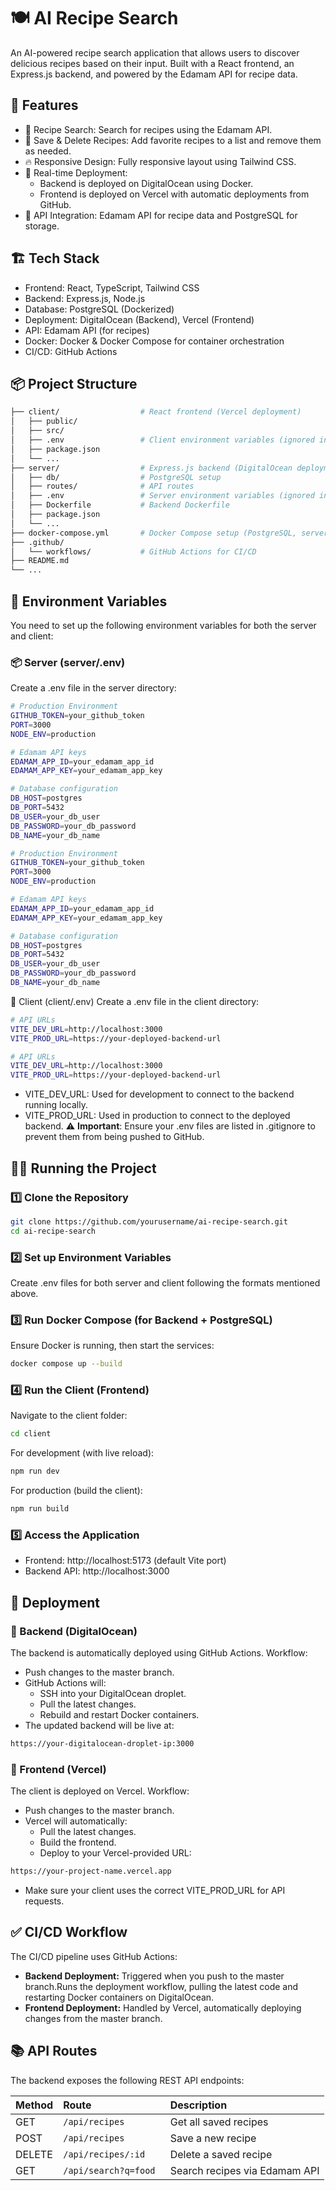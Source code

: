 
# 🍽️ AI Recipe Search
An AI-powered recipe search application that allows users to discover delicious recipes based on their input. Built with a React frontend, an Express.js backend, and powered by the Edamam API for recipe data. 

## 🚀 Features
- 🌿 Recipe Search: Search for recipes using the Edamam API.
- 📄 Save & Delete Recipes: Add favorite recipes to a list and remove them as needed.
- 🔥 Responsive Design: Fully responsive layout using Tailwind CSS.
- 🔗 Real-time Deployment:
  - Backend is deployed on DigitalOcean using Docker.
  - Frontend is deployed on Vercel with automatic deployments from GitHub.
- 📡 API Integration: Edamam API for recipe data and PostgreSQL for storage.
## 🏗️ Tech Stack
- Frontend: React, TypeScript, Tailwind CSS
- Backend: Express.js, Node.js
- Database: PostgreSQL (Dockerized)
- Deployment: DigitalOcean (Backend), Vercel (Frontend)
- API: Edamam API (for recipes)
- Docker: Docker & Docker Compose for container orchestration
- CI/CD: GitHub Actions
## 📦 Project Structure
```bash
├── client/                  # React frontend (Vercel deployment)
│   ├── public/
│   ├── src/
│   ├── .env                 # Client environment variables (ignored in .gitignore)
│   ├── package.json
│   └── ...
├── server/                  # Express.js backend (DigitalOcean deployment)
│   ├── db/                  # PostgreSQL setup
│   ├── routes/              # API routes
│   ├── .env                 # Server environment variables (ignored in .gitignore)
│   ├── Dockerfile           # Backend Dockerfile
│   ├── package.json
│   └── ...
├── docker-compose.yml       # Docker Compose setup (PostgreSQL, server)
├── .github/
│   └── workflows/           # GitHub Actions for CI/CD
├── README.md
└── ...
```
## 🌿 Environment Variables
You need to set up the following environment variables for both the server and client:

### 📦 Server (server/.env)
Create a .env file in the server directory:
```bash
# Production Environment
GITHUB_TOKEN=your_github_token
PORT=3000
NODE_ENV=production

# Edamam API keys
EDAMAM_APP_ID=your_edamam_app_id
EDAMAM_APP_KEY=your_edamam_app_key

# Database configuration
DB_HOST=postgres
DB_PORT=5432
DB_USER=your_db_user
DB_PASSWORD=your_db_password
DB_NAME=your_db_name

# Production Environment
GITHUB_TOKEN=your_github_token
PORT=3000
NODE_ENV=production

# Edamam API keys
EDAMAM_APP_ID=your_edamam_app_id
EDAMAM_APP_KEY=your_edamam_app_key

# Database configuration
DB_HOST=postgres
DB_PORT=5432
DB_USER=your_db_user
DB_PASSWORD=your_db_password
DB_NAME=your_db_name
```
🎨 Client (client/.env)
Create a .env file in the client directory:
```bash
# API URLs
VITE_DEV_URL=http://localhost:3000
VITE_PROD_URL=https://your-deployed-backend-url

# API URLs
VITE_DEV_URL=http://localhost:3000
VITE_PROD_URL=https://your-deployed-backend-url
```
- VITE_DEV_URL: Used for development to connect to the backend running locally.
- VITE_PROD_URL: Used in production to connect to the deployed backend.
⚠️ **Important**: Ensure your .env files are listed in .gitignore to prevent them from being pushed to GitHub.

## 🏃‍♂️ Running the Project
### 1️⃣ Clone the Repository
```bash
git clone https://github.com/yourusername/ai-recipe-search.git
cd ai-recipe-search
```
### 2️⃣ Set up Environment Variables
Create .env files for both server and client following the formats mentioned above.

### 3️⃣ Run Docker Compose (for Backend + PostgreSQL)
Ensure Docker is running, then start the services:
```bash
docker compose up --build
```
### 4️⃣ Run the Client (Frontend)
Navigate to the client folder:

```bash
cd client
```
For development (with live reload):
```bash
npm run dev
```
For production (build the client):
```bash
npm run build
```
### 5️⃣ Access the Application
- Frontend: http://localhost:5173 (default Vite port)
- Backend API: http://localhost:3000
## 🚀 Deployment
### 📡 Backend (DigitalOcean)
The backend is automatically deployed using GitHub Actions.
Workflow:
- Push changes to the master branch.
- GitHub Actions will:
    - SSH into your DigitalOcean droplet.
    - Pull the latest changes.
    - Rebuild and restart Docker containers.
- The updated backend will be live at:
```bash
https://your-digitalocean-droplet-ip:3000
```
### 🎨 Frontend (Vercel)
The client is deployed on Vercel.
Workflow:

- Push changes to the master branch.
- Vercel will automatically:
    - Pull the latest changes.
    - Build the frontend.
    - Deploy to your Vercel-provided URL:
```bash
https://your-project-name.vercel.app
```
- Make sure your client uses the correct VITE_PROD_URL for API requests.
## ✅ CI/CD Workflow
The CI/CD pipeline uses GitHub Actions:

- **Backend Deployment:**
  Triggered when you push to the master branch.Runs the deployment workflow, pulling the latest code and restarting Docker containers on DigitalOcean.
- **Frontend Deployment:**
  Handled by Vercel, automatically deploying changes from the master branch.
## 📚 API Routes
The backend exposes the following REST API endpoints:



| Method | Route  | Description                |
| :-------- | :------- | :------------------------- |
|  GET | `/api/recipes` | Get all saved recipes |
|  POST  | `/api/recipes` | Save a new recipe |
|  DELETE | `/api/recipes/:id	` | Delete a saved recipe |
| GET | `/api/search?q=food	` | Search recipes via Edamam API


 

